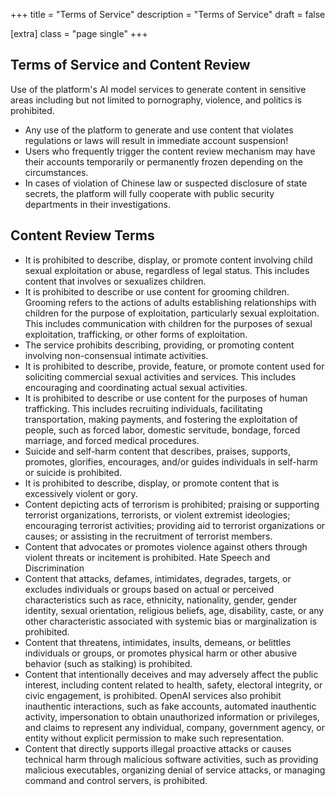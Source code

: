 +++
title = "Terms of Service"
description = "Terms of Service"
draft = false

[extra]
class = "page single"
+++

## Terms of Service and Content Review

Use of the platform's AI model services to generate content in sensitive areas including but not limited to pornography, violence, and politics is prohibited.

- Any use of the platform to generate and use content that violates regulations or laws will result in immediate account suspension!
- Users who frequently trigger the content review mechanism may have their accounts temporarily or permanently frozen depending on the circumstances.
- In cases of violation of Chinese law or suspected disclosure of state secrets, the platform will fully cooperate with public security departments in their investigations.

## Content Review Terms

- It is prohibited to describe, display, or promote content involving child sexual exploitation or abuse, regardless of legal status. This includes content that involves or sexualizes children.
- It is prohibited to describe or use content for grooming children. Grooming refers to the actions of adults establishing relationships with children for the purpose of exploitation, particularly sexual exploitation. This includes communication with children for the purposes of sexual exploitation, trafficking, or other forms of exploitation.
- The service prohibits describing, providing, or promoting content involving non-consensual intimate activities.
- It is prohibited to describe, provide, feature, or promote content used for soliciting commercial sexual activities and services. This includes encouraging and coordinating actual sexual activities.
- It is prohibited to describe or use content for the purposes of human trafficking. This includes recruiting individuals, facilitating transportation, making payments, and fostering the exploitation of people, such as forced labor, domestic servitude, bondage, forced marriage, and forced medical procedures.
- Suicide and self-harm content that describes, praises, supports, promotes, glorifies, encourages, and/or guides individuals in self-harm or suicide is prohibited.
- It is prohibited to describe, display, or promote content that is excessively violent or gory.
- Content depicting acts of terrorism is prohibited; praising or supporting terrorist organizations, terrorists, or violent extremist ideologies; encouraging terrorist activities; providing aid to terrorist organizations or causes; or assisting in the recruitment of terrorist members.
- Content that advocates or promotes violence against others through violent threats or incitement is prohibited. Hate Speech and Discrimination
- Content that attacks, defames, intimidates, degrades, targets, or excludes individuals or groups based on actual or perceived characteristics such as race, ethnicity, nationality, gender, gender identity, sexual orientation, religious beliefs, age, disability, caste, or any other characteristic associated with systemic bias or marginalization is prohibited.
- Content that threatens, intimidates, insults, demeans, or belittles individuals or groups, or promotes physical harm or other abusive behavior (such as stalking) is prohibited.
- Content that intentionally deceives and may adversely affect the public interest, including content related to health, safety, electoral integrity, or civic engagement, is prohibited. OpenAI services also prohibit inauthentic interactions, such as fake accounts, automated inauthentic activity, impersonation to obtain unauthorized information or privileges, and claims to represent any individual, company, government agency, or entity without explicit permission to make such representation.
- Content that directly supports illegal proactive attacks or causes technical harm through malicious software activities, such as providing malicious executables, organizing denial of service attacks, or managing command and control servers, is prohibited.
